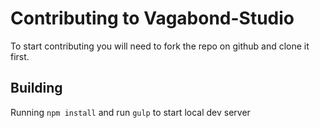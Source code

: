 # Contributing to Vagabond-Studio

To start contributing you will need to fork the repo on github and clone it first.

## Building

Running `npm install` and run `gulp` to start local dev server
